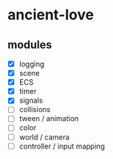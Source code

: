 # ancient-love

## modules

-   [x] logging
-   [x] scene
-   [x] ECS
-   [x] timer
-   [x] signals
-   [ ] collisions
-   [ ] tween / animation
-   [ ] color
-   [ ] world / camera
-   [ ] controller / input mapping
